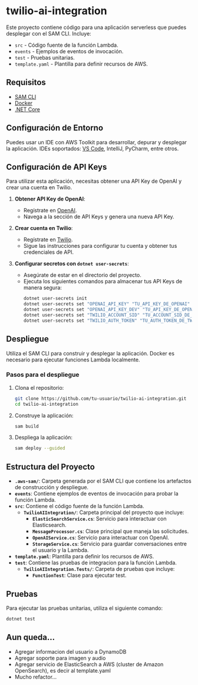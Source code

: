 # twilio-ai-integration

Este proyecto contiene código para una aplicación serverless que puedes desplegar con el SAM CLI. Incluye:

- `src` - Código fuente de la función Lambda.
- `events` - Ejemplos de eventos de invocación.
- `test` - Pruebas unitarias.
- `template.yaml` - Plantilla para definir recursos de AWS.

## Requisitos

- [SAM CLI](https://docs.aws.amazon.com/serverless-application-model/latest/developerguide/serverless-sam-cli-install.html)
- [Docker](https://hub.docker.com/search/?type=edition&offering=community)
- [.NET Core](https://www.microsoft.com/net/download)

## Configuración de Entorno

Puedes usar un IDE con AWS Toolkit para desarrollar, depurar y desplegar la aplicación. IDEs soportados: [VS Code](https://docs.aws.amazon.com/toolkit-for-vscode/latest/userguide/welcome.html), IntelliJ, PyCharm, entre otros.

## Configuración de API Keys

Para utilizar esta aplicación, necesitas obtener una API Key de OpenAI y crear una cuenta en Twilio.

1. **Obtener API Key de OpenAI**:
    - Regístrate en [OpenAI](https://beta.openai.com/signup/).
    - Navega a la sección de API Keys y genera una nueva API Key.

2. **Crear cuenta en Twilio**:
    - Regístrate en [Twilio](https://www.twilio.com/try-twilio).
    - Sigue las instrucciones para configurar tu cuenta y obtener tus credenciales de API.

3. **Configurar secretos con `dotnet user-secrets`**:
    - Asegúrate de estar en el directorio del proyecto.
    - Ejecuta los siguientes comandos para almacenar tus API Keys de manera segura:
        ```sh
        dotnet user-secrets init
        dotnet user-secrets set "OPENAI_API_KEY" "TU_API_KEY_DE_OPENAI"
        dotnet user-secrets set "OPENAI_API_KEY_DEV" "TU_API_KEY_DE_OPENAI_DEV"
        dotnet user-secrets set "TWILIO_ACCOUNT_SID" "TU_ACCOUNT_SID_DE_TWILIO"
        dotnet user-secrets set "TWILIO_AUTH_TOKEN" "TU_AUTH_TOKEN_DE_TWILIO"
        ```

## Despliegue

Utiliza el SAM CLI para construir y desplegar la aplicación. Docker es necesario para ejecutar funciones Lambda localmente.

### Pasos para el despliegue

1. Clona el repositorio:
    ```sh
    git clone https://github.com/tu-usuario/twilio-ai-integration.git
    cd twilio-ai-integration
    ```

2. Construye la aplicación:
    ```sh
    sam build
    ```

3. Despliega la aplicación:
    ```sh
    sam deploy --guided
    ```

## Estructura del Proyecto

- **`.aws-sam/`**: Carpeta generada por el SAM CLI que contiene los artefactos de construcción y despliegue.
- **`events`**: Contiene ejemplos de eventos de invocación para probar la función Lambda.
- **`src`**: Contiene el código fuente de la función Lambda.
  - **`TwilioAIIntegration/`**: Carpeta principal del proyecto que incluye:
    - **`ElasticSearchService.cs`**: Servicio para interactuar con Elasticsearch.
    - **`MessageProcessor.cs`**: Clase principal que maneja las solicitudes.
    - **`OpenAIService.cs`**: Servicio para interactuar con OpenAI.
    - **`StorageService.cs`**: Servicio para guardar conversaciones entre el usuario y la Lambda.
- **`template.yaml`**: Plantilla para definir los recursos de AWS.
- **`test`**: Contiene las pruebas de integracion para la función Lambda.
  - **`TwilioAIIntegration.Tests/`**: Carpeta de pruebas que incluye:
    - **`FunctionTest`**: Clase para ejecutar test.

## Pruebas

Para ejecutar las pruebas unitarias, utiliza el siguiente comando:

```sh
dotnet test
```

## Aun queda...

- Agregar informacion del usuario a DynamoDB
- Agregar soporte para imagen y audio
- Agregar servicio de ElasticSearch a AWS (cluster de Amazon OpenSearch), es decir al template.yaml
- Mucho refactor...

